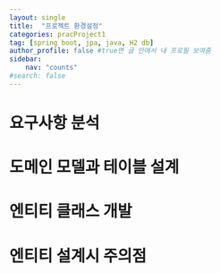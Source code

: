 ```yaml
---
layout: single
title:  "프로젝트 환경설정"
categories: pracProject1
tag: [spring boot, jpa, java, H2 db]
author_profile: false #true면 글 안에서 내 프로필 보여줌
sidebar:
    nav: "counts"
#search: false
---
```


# 요구사항 분석

# 도메인 모델과 테이블 설계

# 엔티티 클래스 개발

# 엔티티 설계시 주의점

